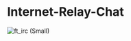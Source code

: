 # Internet-Relay-Chat


![ft_irc (Small)](https://github.com/user-attachments/assets/bb7a29d8-42a4-49db-b375-394b60dc988f)

